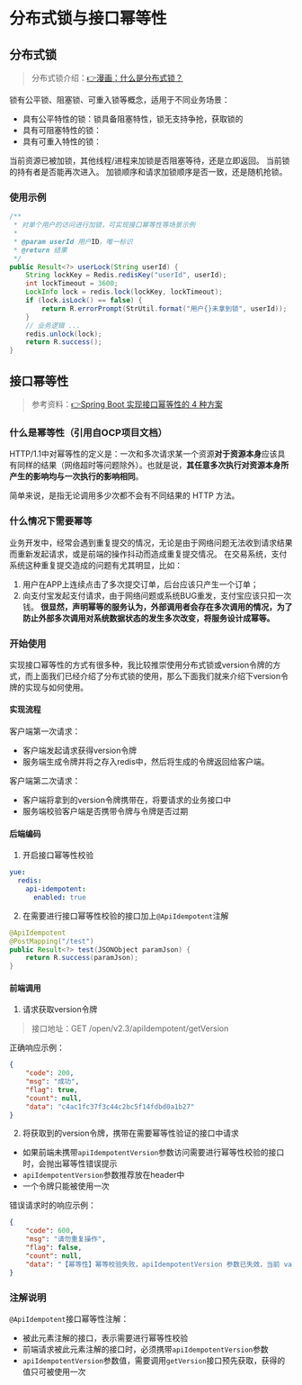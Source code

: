 # 分布式锁与接口幂等性
## 分布式锁
> 分布式锁介绍：[👉漫画：什么是分布式锁？](https://mp.weixin.qq.com/s/8fdBKAyHZrfHmSajXT_dnA)

锁有公平锁、阻塞锁、可重入锁等概念，适用于不同业务场景：
- 具有公平特性的锁：锁具备阻塞特性，锁无支持争抢，获取锁的
- 具有可阻塞特性的锁：
- 具有可重入特性的锁：

当前资源已被加锁，其他线程/进程来加锁是否阻塞等待，还是立即返回。
当前锁的持有者是否能再次进入。
加锁顺序和请求加锁顺序是否一致，还是随机抢锁。

### 使用示例
```java
/**
 * 对单个用户的访问进行加锁，可实现接口幂等性等场景示例
 * 
 * @param userId 用户ID，唯一标识
 * @return 结果
 */
public Result<?> userLock(String userId) {
    String lockKey = Redis.redisKey("userId", userId);
    int lockTimeout = 3600;
    LockInfo lock = redis.lock(lockKey, lockTimeout);
    if (lock.isLock() == false) {
        return R.errorPrompt(StrUtil.format("用户{}未拿到锁", userId));
    }
    // 业务逻辑 ...
    redis.unlock(lock);
    return R.success();
}
```

## 接口幂等性
> 参考资料：[👉Spring Boot 实现接口幂等性的 4 种方案](https://mp.weixin.qq.com/s/HmKCBqYW7JfWUSyjv8J8Ww)

### 什么是幂等性（引用自OCP项目文档）
HTTP/1.1中对幂等性的定义是：一次和多次请求某一个资源**对于资源本身**应该具有同样的结果（网络超时等问题除外）。也就是说，**其任意多次执行对资源本身所产生的影响均与一次执行的影响相同**。

简单来说，是指无论调用多少次都不会有不同结果的 HTTP 方法。

### 什么情况下需要幂等
业务开发中，经常会遇到重复提交的情况，无论是由于网络问题无法收到请求结果而重新发起请求，或是前端的操作抖动而造成重复提交情况。 在交易系统，支付系统这种重复提交造成的问题有尤其明显，比如：

1. 用户在APP上连续点击了多次提交订单，后台应该只产生一个订单；
2. 向支付宝发起支付请求，由于网络问题或系统BUG重发，支付宝应该只扣一次钱。 **很显然，声明幂等的服务认为，外部调用者会存在多次调用的情况，为了防止外部多次调用对系统数据状态的发生多次改变，将服务设计成幂等。**

### 开始使用
实现接口幂等性的方式有很多种，我比较推崇使用分布式锁或version令牌的方式，而上面我们已经介绍了分布式锁的使用，那么下面我们就来介绍下version令牌的实现与如何使用。

#### 实现流程
客户端第一次请求：
- 客户端发起请求获得version令牌
- 服务端生成令牌并将之存入redis中，然后将生成的令牌返回给客户端。

客户端第二次请求：
- 客户端将拿到的version令牌携带在，将要请求的业务接口中
- 服务端校验客户端是否携带令牌与令牌是否过期

#### 后端编码
1. 开启接口幂等性校验
```yml
yue:
  redis:
    api-idempotent:
      enabled: true
```

2. 在需要进行接口幂等性校验的接口加上`@ApiIdempotent`注解
```java
@ApiIdempotent
@PostMapping("/test")
public Result<?> test(JSONObject paramJson) {
	return R.success(paramJson);
}
```

#### 前端调用
1. 请求获取version令牌

> 接口地址：GET /open/v2.3/apiIdempotent/getVersion

正确响应示例：
```json
{
    "code": 200,
    "msg": "成功",
    "flag": true,
    "count": null,
    "data": "c4ac1fc37f3c44c2bc5f14fdbd0a1b27"
}
```

2. 将获取到的version令牌，携带在需要幂等性验证的接口中请求
- 如果前端未携带`apiIdempotentVersion`参数访问需要进行幂等性校验的接口时，会抛出幂等性错误提示
- `apiIdempotentVersion`参数推荐放在header中
- 一个令牌只能被使用一次

错误请求时的响应示例：
```json
{
    "code": 600,
    "msg": "请勿重复操作",
    "flag": false,
    "count": null,
    "data": "【幂等性】幂等校验失败，apiIdempotentVersion 参数已失效，当前 value: 9b94ca639d3e49f489583a8719a637ac"
}
```

### 注解说明
`@ApiIdempotent`接口幂等性注解：
- 被此元素注解的接口，表示需要进行幂等性校验
- 前端请求被此元素注解的接口时，必须携带`apiIdempotentVersion`参数
- `apiIdempotentVersion`参数值，需要调用`getVersion`接口预先获取，获得的值只可被使用一次